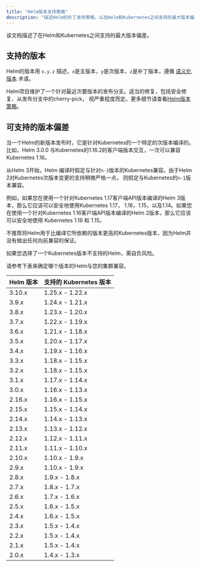 ```yaml
---
title: "Helm版本支持策略"
description: "描述Helm的补丁发布策略，以及Helm和Kubernetes之间支持的最大版本偏差"
---
```


该文档描述了在Helm和Kubernetes之间支持的最大版本偏差。

## 支持的版本

Helm的版本用 `x.y.z` 描述，`x`是主版本，`y`是次版本，`z`是补丁版本，遵循
[语义化版本](https://semver.org/spec/v2.0.0.html) 术语。

Helm项目维护了一个针对最近次要版本的发布分支。适当的修复，包括安全修复、从发布分支中的cherry-pick，
视严重程度而定。更多细节请查看[Helm版本策略](https://helm.sh/zh/docs/topics/release_policy)。

## 可支持的版本偏差

当一个Helm的新版本发布时，它是针对Kubernetes的一个特定的次版本编译的。比如，Helm 3.0.0
与Kubernetes的1.16.2的客户端版本交互，一次可以兼容Kubernetes 1.16。

从Helm 3开始，Helm 编译时假定与针对`n-3`版本的Kubernetes兼容。由于Helm 2对Kubernetes次版本变更的支持稍微严格一点，
则假定与Kubernetes的`n-1`版本兼容。

例如，如果您在使用一个针对Kubernetes 1.17客户端API版本编译的Helm 3版本，那么它应该可以安全地使用Kubernetes 1.17，
1.16，1.15，以及1.14。如果您在使用一个针对Kubernetes 1.16客户端API版本编译的Helm 2版本，那么它应该可以安全地使用
Kubernetes 1.16 和 1.15。

不推荐将Helm用于比编译它所依赖的版本更高的Kubernetes版本，因为Helm并没有做出任何向前兼容的保证。

如果您选择了一个Kubernetes版本不支持的Helm，需自负风险。

请参考下表来确定哪个版本的Helm与您的集群兼容。

| Helm 版本    | 支持的 Kubernetes 版本         |
|--------------|-------------------------------|
| 3.10.x       | 1.25.x - 1.22.x               |
| 3.9.x        | 1.24.x - 1.21.x               |
| 3.8.x        | 1.23.x - 1.20.x               |
| 3.7.x        | 1.22.x - 1.19.x               |
| 3.6.x        | 1.21.x - 1.18.x               |
| 3.5.x        | 1.20.x - 1.17.x               |
| 3.4.x        | 1.19.x - 1.16.x               |
| 3.3.x        | 1.18.x - 1.15.x               |
| 3.2.x        | 1.18.x - 1.15.x               |
| 3.1.x        | 1.17.x - 1.14.x               |
| 3.0.x        | 1.16.x - 1.13.x               |
| 2.16.x       | 1.16.x - 1.15.x               |
| 2.15.x       | 1.15.x - 1.14.x               |
| 2.14.x       | 1.14.x - 1.13.x               |
| 2.13.x       | 1.13.x - 1.12.x               |
| 2.12.x       | 1.12.x - 1.11.x               |
| 2.11.x       | 1.11.x - 1.10.x               |
| 2.10.x       | 1.10.x - 1.9.x                |
| 2.9.x        | 1.10.x - 1.9.x                |
| 2.8.x        | 1.9.x - 1.8.x                 |
| 2.7.x        | 1.8.x - 1.7.x                 |
| 2.6.x        | 1.7.x - 1.6.x                 |
| 2.5.x        | 1.6.x - 1.5.x                 |
| 2.4.x        | 1.6.x - 1.5.x                 |
| 2.3.x        | 1.5.x - 1.4.x                 |
| 2.2.x        | 1.5.x - 1.4.x                 |
| 2.1.x        | 1.5.x - 1.4.x                 |
| 2.0.x        | 1.4.x - 1.3.x                 |

